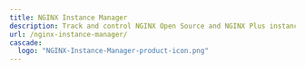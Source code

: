 ```yaml
---
title: NGINX Instance Manager
description: Track and control NGINX Open Source and NGINX Plus instances.
url: /nginx-instance-manager/
cascade:
  logo: "NGINX-Instance-Manager-product-icon.png"
---
```


